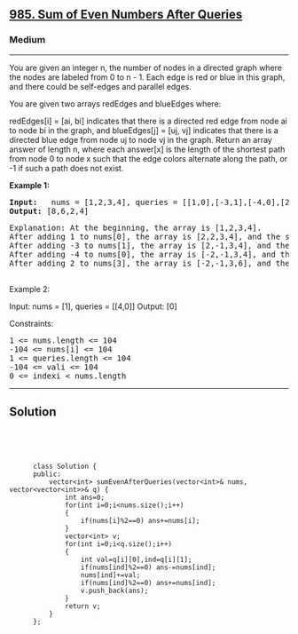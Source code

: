 
<h2><a href="https://leetcode.com/problems/sum-of-even-numbers-after-queries/">985. Sum of Even Numbers After Queries</a></h2>
<h3>Medium</h3>
<hr>
<div><p>
You are given an integer n, the number of nodes in a directed graph where the nodes are labeled from 0 to n - 1. Each edge is red or blue in this graph, and there could be self-edges and parallel edges.

You are given two arrays redEdges and blueEdges where:

redEdges[i] = [ai, bi] indicates that there is a directed red edge from node ai to node bi in the graph, and
blueEdges[j] = [uj, vj] indicates that there is a directed blue edge from node uj to node vj in the graph.
Return an array answer of length n, where each answer[x] is the length of the shortest path from node 0 to node x such that the edge colors alternate along the path, or -1 if such a path does not exist.

 
</p>


<p><strong>Example 1:</strong></p>
<pre><strong>Input:</strong>   nums = [1,2,3,4], queries = [[1,0],[-3,1],[-4,0],[2,3]]
<strong>Output:</strong> [8,6,2,4]
</pre>
<pre>
Explanation: At the beginning, the array is [1,2,3,4].
After adding 1 to nums[0], the array is [2,2,3,4], and the sum of even values is 2 + 2 + 4 = 8.
After adding -3 to nums[1], the array is [2,-1,3,4], and the sum of even values is 2 + 4 = 6.
After adding -4 to nums[0], the array is [-2,-1,3,4], and the sum of even values is -2 + 4 = 2.
After adding 2 to nums[3], the array is [-2,-1,3,6], and the sum of even values is -2 + 6 = 4.
  </pre>
  
Example 2:

Input: nums = [1], queries = [[4,0]]
Output: [0]
 

Constraints:
<pre>
1 <= nums.length <= 104
-104 <= nums[i] <= 104
1 <= queries.length <= 104
-104 <= vali <= 104
0 <= indexi < nums.length
</pre>
<hr>
 <h2><strong><b>Solution</b></strong></h2>
 <br>
 <pre>
 
          class Solution {
          public:
              vector<int> sumEvenAfterQueries(vector<int>& nums, vector<vector<int>>& q) {
                  int ans=0;
                  for(int i=0;i<nums.size();i++)
                  {
                      if(nums[i]%2==0) ans+=nums[i];
                  }
                  vector<int> v;
                  for(int i=0;i<q.size();i++)
                  {
                      int val=q[i][0],ind=q[i][1];
                      if(nums[ind]%2==0) ans-=nums[ind];
                      nums[ind]+=val;
                      if(nums[ind]%2==0) ans+=nums[ind];
                      v.push_back(ans);
                  }
                  return v;
              }
          };
          
 </pre>

